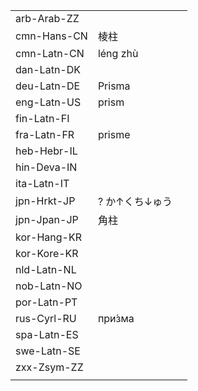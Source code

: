 | | | |
|-|-|-|
| arb-Arab-ZZ |  |  |
| cmn-Hans-CN | 棱柱 |  |
| cmn-Latn-CN | léng zhù |  |
| dan-Latn-DK |  |  |
| deu-Latn-DE | Prisma |  |
| eng-Latn-US | prism |  |
| fin-Latn-FI |  |  |
| fra-Latn-FR | prisme |  |
| heb-Hebr-IL |  |  |
| hin-Deva-IN |  |  |
| ita-Latn-IT |  |  |
| jpn-Hrkt-JP | ? か↑くち↓ゅう |  |
| jpn-Jpan-JP | 角柱 |  |
| kor-Hang-KR |  |  |
| kor-Kore-KR |  |  |
| nld-Latn-NL |  |  |
| nob-Latn-NO |  |  |
| por-Latn-PT |  |  |
| rus-Cyrl-RU | при́зма |  |
| spa-Latn-ES |  |  |
| swe-Latn-SE |  |  |
| zxx-Zsym-ZZ |  |  |
|  |  |  |
